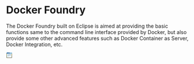 # Docker Foundry
The Docker Foundry built on Eclipse is aimed at providing the basic functions same to the command line interface provided by Docker, but also provide some other advanced features such as Docker Container as Server, Docker Integration, etc.

<img alt="console.gif" src="./cn.dockerfoundry.ide.eclipse.explorer.ui/icons/console.gif?raw=true">
